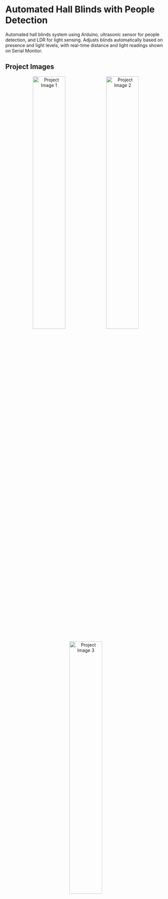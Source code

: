 # Automated Hall Blinds with People Detection

Automated hall blinds system using Arduino, ultrasonic sensor for people detection, and LDR for light sensing. Adjusts blinds automatically based on presence and light levels, with real-time distance and light readings shown on Serial Monitor.

## Project Images
<p align="center">
  <img src="images/images1.jpg" alt="Project Image 1" width="45%">
  <img src="images/images2.jpg" alt="Project Image 2" width="45%">
</p>
<p align="center">
  <img src="images/images3.jpg" alt="Project Image 3" width="45%">
</p>